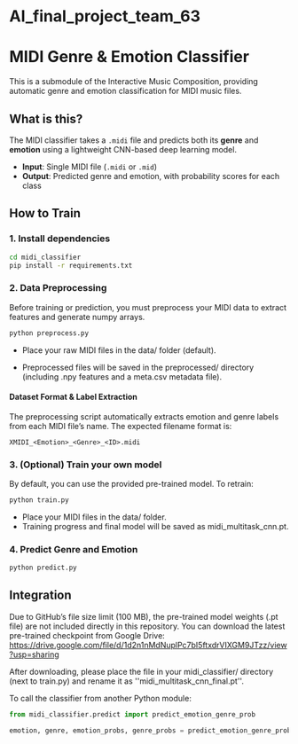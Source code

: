 # AI_final_project_team_63

# MIDI Genre & Emotion Classifier

This is a submodule of the Interactive Music Composition, providing automatic genre and emotion classification for MIDI music files.

## What is this?

The MIDI classifier takes a `.midi` file and predicts both its **genre** and **emotion** using a lightweight CNN-based deep learning model.

- **Input**: Single MIDI file (`.midi` or `.mid`)
- **Output**: Predicted genre and emotion, with probability scores for each class

## How to Train

### 1. Install dependencies

```bash
cd midi_classifier
pip install -r requirements.txt
```

### 2. Data Preprocessing
Before training or prediction, you must preprocess your MIDI data to extract features and generate numpy arrays.

```bash
python preprocess.py
```
- Place your raw MIDI files in the data/ folder (default).

- Preprocessed files will be saved in the preprocessed/ directory (including .npy features and a meta.csv metadata file).

#### Dataset Format & Label Extraction
The preprocessing script automatically extracts emotion and genre labels from each MIDI file’s name.
The expected filename format is:
```php-template
XMIDI_<Emotion>_<Genre>_<ID>.midi
```

### 3. (Optional) Train your own model

By default, you can use the provided pre-trained model.
To retrain:

```bash
python train.py
```

- Place your MIDI files in the data/ folder.
- Training progress and final model will be saved as midi_multitask_cnn.pt.

### 4. Predict Genre and Emotion

```bash
python predict.py
```
## Integration

Due to GitHub’s file size limit (100 MB), the pre-trained model weights (.pt file) are not included directly in this repository.
You can download the latest pre-trained checkpoint from Google Drive:
https://drive.google.com/file/d/1d2n1nMdNuplPc7bI5ftxdrVIXGM9JTzz/view?usp=sharing

After downloading, please place the file in your midi_classifier/ directory (next to train.py) and rename it as ''midi_multitask_cnn_final.pt''.

To call the classifier from another Python module:

```python
from midi_classifier.predict import predict_emotion_genre_prob

emotion, genre, emotion_probs, genre_probs = predict_emotion_genre_prob("path/to/file.midi")
```